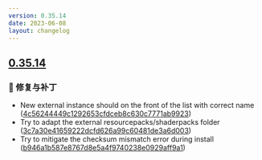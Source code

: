 ```yaml
---
version: 0.35.14
date: 2023-06-08
layout: changelog
---
```

## [0.35.14](#0.35.14)
### 🐛 修复与补丁

- New external instance should on the front of the list with correct name ([4c56244449c1292653cfdceb8c630c7771ab9923](https://github.com/Voxelum/x-minecraft-launcher/commit/4c56244449c1292653cfdceb8c630c7771ab9923))
- Try to adapt the external resourcepacks/shaderpacks folder ([3c7a30e41659222dcfd626a99c60481de3a6d003](https://github.com/Voxelum/x-minecraft-launcher/commit/3c7a30e41659222dcfd626a99c60481de3a6d003))
- Try to mitigate the checksum mismatch error during install ([b946a1b587e8767d8e5a4f9740238e0929aff9a1](https://github.com/Voxelum/x-minecraft-launcher/commit/b946a1b587e8767d8e5a4f9740238e0929aff9a1))
